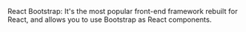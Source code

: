 React Bootstrap: It's the most popular front-end framework rebuilt for React, and allows you to use Bootstrap as React components.
